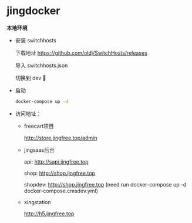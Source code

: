 # jingdocker

**本地环境**   

- 安装 switchhosts

    下载地址  https://github.com/oldj/SwitchHosts/releases

    导入 switchhosts.json 
    
    切换到 dev 

    
- 启动 
    ```bash
    docker-compose up -d
    ```

- 访问地址：

    * freecart项目  

        http://store.jingfree.top/admin

    * jingsaas后台 

        api: http://sapi.jingfree.top

        shop:  http://shop.jingfree.top

        shopdev: http://shop.jingfree.top (need run docker-compose up -d docker-compose.cmsdev.yml)
        
    * xingstation

        http://h5.jingfree.top
        
        


